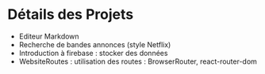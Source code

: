 # Détails des Projets

* Editeur Markdown
* Recherche de bandes annonces (style Netflix)
* Introduction à firebase : stocker des données
* WebsiteRoutes : utilisation des routes : BrowserRouter, react-router-dom
